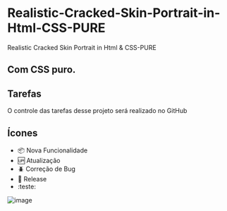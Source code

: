 # Realistic-Cracked-Skin-Portrait-in-Html-CSS-PURE
Realistic Cracked Skin Portrait in Html &amp; CSS-PURE
## Com CSS puro.

## Tarefas

O controle das tarefas desse projeto será realizado no GitHub

## Ícones

- :package: Nova Funcionalidade
- :up: Atualização
- :beetle: Correção de Bug
- :checkered_flag: Release
- :teste: 


![image](https://user-images.githubusercontent.com/12601068/123311565-b5645d00-d4fd-11eb-8abc-36b6659d7b78.png)
